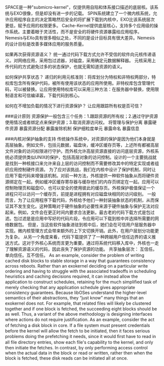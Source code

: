 SPACE是一种"submicro-kernel"，仅提供用自陷和体系接口描述的底层核。该系统与EXO很像，但是却没有进一步的记载。
SPIN系统建立了一个微内核系统，允许应用程序自主的决定策略然后安全的将扩展下载到内核中，EXO比该系统层次更低，赋予应用的权限更多。
Cache-Kernel提供底层核心，支持多个应用级的操作系统。主要着眼于灵活性，而不是安全的将硬件资源暴露给应用程序。
Nemesis与EXo具有很多相似之处，不同的是设计目标具有很大差异。Nemesis的设计目标是改善多媒体应用的服务质量。

如果再次获得资源语义？
统一通过代码下载方式允许不受信的软件向元核传递语义。对网络应用，采用包过滤器，对磁盘，采用确定元数据解释器。
元核采用上传代码的方式避免过多的状态保护，也就无需知道资源的语义。

如何保护共享状态？
递归的利用元核准则：将库划分为特权和非特权两部分，特权库包含所有保护代码，被所有使用该状态的应用所使用。非特权库包含管理代码，可以被替换。让应用使用特权库可以采用三种方法：在服务器中替换，使用限制语言和可信编译嚣，下载代码到核心。

如何在不增加负载的情况下进行资源保护？
让应用跟踪所有权是否可信？

###设计原则
资源保护一般包含三个任务：1.跟踪资源的所有权；2.通过守护资源使用情况或者绑定点来保护资源；3.取消资源访问权。
将管理与保护分离
暴露硬件资源
暴露资源分配
暴露废除机制
保护细粒度单元
暴露命名
暴露信息

###内核对保护抽象的支持
传统操作系统中，对资源的保护是因为他们本身就是高层抽象。例如文件，包括元数据，磁盘块，缓冲区缓存页等，上述所有都被高层文件对象的访问权限进行守护。而外核允许高层资源直接的访问底层资源，外核系统必须提供类似UNIX的保护，包括高层对象的访问控制。设计的一个主要挑战就是找到一种核接口来允许来自上层的访问控制而不需要修改其中的特定实现或者组织应用控制硬件资源。
为了应对该挑战，我们在内核中设计了保护机制，同时让应用下载代码来增强该机制。对前一种方法，外核提供一种软件抽象从而将硬件资源绑定在一起。例如缓冲区缓存寄存器与缓存他们的内存页绑定在一起。应用可以控制物理页和磁盘IO，也可以安全的使用彼此的缓存页。外核保护极值保证一个进程只可以访问一个缓存页，前提是进程拥有对应磁盘块相同的访问级别。
一般而言，为了让应用程序下载代码，外核给予他们一种封装抽象状态的机制，从而保证其不发生变化。这种策略对于硬件抽象的必要性来源于硬件抽象与保护无法对应起来。例如，文件会在更正时间内要求合法更新。最古老的代码下载方式是包过滤。包过滤是是应用中写好的代码片段，令应用可以下载到核中并选择所需要的网络数据包。
  但是，当这些软件抽象进驻到核中后，她们会在可信用户层服务器中实现。微内核管理方式会带来额外的上下文切换开销。此外，在用户层划分功能更为复杂。
  从另一个角度来看，代码下载提供了了一种跨越用户信任边界的语义推送方式。这对于外核心系统而言更为重要。通过将系统代码移入库中，外核也一走了理解资源语义的代码，因此丧失了保护资源的功能。
  共享抽象层次：
  互信任。单向信任。互不信任。
  As an example, consider the problem of writing cached disk blocks to stable storage in a way that guarantees
consistency across reboots. Rather than an exokernel deciding on a particular write ordering and having to struggle
with the associated tradeoffs in scheduling heuristics and caching decisions required, it can instead allow the application
to construct schedules, retaining for the much simpliﬁed task of merely checking that any application schedule gives
appropriate consistency guarantees. 
Because libOSes understand the higher-level semantics of their abstractions, they “just know” many things that an
exokernel does not. For example, that related ﬁles will likely be clustered together and if one block is fetched, the
succeeding eight blocks should be as well. Thus, a variant of the above methodology is designing interfaces where
actions do not require justiﬁcation. As an example, consider the act of fetching a disk block in core. If a ﬁle system
must present credentials before the kernel will allow the fetch to be initiated, then it faces serious problems doing
the prefetching it needs, since it would ﬁrst have to read in all ﬁle directory entries, show each ﬁle's capability to the
kernel, and only then initiate the fetches. In contrast, by only performing access control when the actual data in the
block or read or written, rather then when the block is fetched, these disk reads can be initiated all at once.

